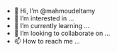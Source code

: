 - 👋 Hi, I’m @mahmoudeltamy
- 👀 I’m interested in ...
- 🌱 I’m currently learning ...
- 💞️ I’m looking to collaborate on ...
- 📫 How to reach me ...

<!---
mahmoudeltamy/mahmoudeltamy is a ✨ special ✨ repository because its `README.md` (this file) appears on your GitHub profile.
You can click the Preview link to take a look at your changes.
--->
